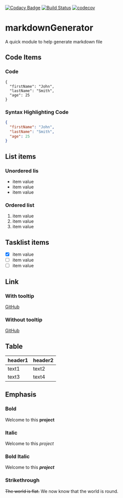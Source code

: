 [![Codacy Badge](https://api.codacy.com/project/badge/Grade/ec06ec44c76d48989b56d2b544da86ed)](https://app.codacy.com/gh/ErwanLT/markdownGenerator?utm_source=github.com&utm_medium=referral&utm_content=ErwanLT/markdownGenerator&utm_campaign=Badge_Grade)
[![Build Status](https://travis-ci.com/ErwanLT/markdownGenerator.svg?branch=main)](https://travis-ci.com/ErwanLT/markdownGenerator)
[![codecov](https://codecov.io/gh/ErwanLT/markdownGenerator/branch/main/graph/badge.svg?token=rIZIffZ1ug)](https://codecov.io/gh/ErwanLT/markdownGenerator/)
# markdownGenerator

A quick module to help generate markdown file

## Code Items
### Code
```
{
  "firstName": "John",
  "lastName": "Smith",
  "age": 25
}
```

### Syntax Highlighting Code
```json
{
  "firstName": "John",
  "lastName": "Smith",
  "age": 25
}
```

## List items
### Unordered lis
* item value
* item value
* item value

### Ordered list
1. item value
2. item value
3. item value

## Tasklist items
- [x] item value
- [ ] item value
- [ ] item value

## Link
### With tooltip
[GitHub](https://github.com/ErwanLT "ErwanLT")

### Without tooltip
[GitHub](https://github.com)

## Table
|header1|header2|
|---|---|
|text1|text2|
|text3|text4|

## Emphasis
### Bold
Welcome to this **project**
### Italic
Welcome to this *project*
### Bold Italic
Welcome to this ***project***
### Strikethrough
~~The world is flat.~~ We now know that the world is round.